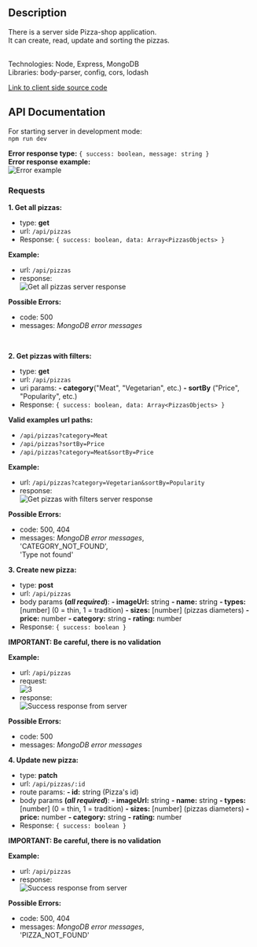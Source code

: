 ## Description

There is a server side Pizza-shop application. </br>
It can create, read, update and sorting the pizzas. </br>
</br>

Technologies: Node, Express, MongoDB </br>
Libraries: body-parser, config, cors, lodash </br>

[Link to client side source code](https://github.com/quinsberry/pizza-shop-client)
</br>

## API Documentation

For starting server in development mode: </br>
`npm run dev`
</br>

**Error response type:** `{ success: boolean, message: string }` </br>
**Error response example:** </br>
![Error example](https://user-images.githubusercontent.com/57848626/88582410-58df9000-d057-11ea-8ce4-a6d54e979738.JPG)

### Requests

**1. Get all pizzas:**
</br>

- type: **get**
- url: `/api/pizzas`
- Response: `{ success: boolean, data: Array<PizzasObjects> }`

**Example:** </br>

- url: `/api/pizzas` </br>
- response: </br>
  ![Get all pizzas server response](https://user-images.githubusercontent.com/57848626/88577224-59742880-d04f-11ea-8fd5-c82a3b6a6f07.JPG)

**Possible Errors:**

- code: 500
- messages: _MongoDB error messages_

 </br>

**2. Get pizzas with filters:**
</br>

- type: **get**
- url: `/api/pizzas`
- uri params:
  **- category**("Meat", "Vegetarian", etc.)
  **- sortBy** ("Price", "Popularity", etc.)
- Response: `{ success: boolean, data: Array<PizzasObjects> }`

**Valid examples url paths:** </br>

- `/api/pizzas?category=Meat`
- `/api/pizzas?sortBy=Price`
- `/api/pizzas?category=Meat&sortBy=Price`

**Example:**

- url: `/api/pizzas?category=Vegetarian&sortBy=Popularity`
- response: </br>
  ![Get pizzas with filters server response](https://user-images.githubusercontent.com/57848626/88579199-575f9900-d052-11ea-8851-20abc9009d88.JPG)

**Possible Errors:**

- code: 500, 404
- messages:
  _MongoDB error messages_, </br>
  'CATEGORY_NOT_FOUND', </br>
  'Type not found'
  </br>

**3. Create new pizza:**
</br>

- type: **post**
- url: `/api/pizzas`
- body params **(_all required_)**:
  **- imageUrl:** string
  **- name:** string
  **- types:** [number] (0 = thin, 1 = tradition)
  **- sizes:** [number] (pizzas diameters)
  **- price:** number
  **- category:** string
  **- rating:** number
- Response: `{ success: boolean }`

**IMPORTANT: Be careful, there is no validation**

**Example:**

- url: `/api/pizzas`
- request: </br>
  ![3](https://user-images.githubusercontent.com/57848626/88581483-e7531200-d055-11ea-9f07-9e1391946137.JPG)
- response: </br>
  ![Success response from server](https://user-images.githubusercontent.com/57848626/88582285-233aa700-d057-11ea-8eea-79551c000cc9.JPG)

**Possible Errors:**

- code: 500
- messages: _MongoDB error messages_
  </br>

**4. Update new pizza:**
</br>

- type: **patch**
- url: `/api/pizzas/:id`
- route params:
  **- id:** string (Pizza's id)
- body params **(_all required_)**:
  **- imageUrl:** string
  **- name:** string
  **- types:** [number] (0 = thin, 1 = tradition)
  **- sizes:** [number] (pizzas diameters)
  **- price:** number
  **- category:** string
  **- rating:** number
- Response: `{ success: boolean }`

**IMPORTANT: Be careful, there is no validation**

**Example:**

- url: `/api/pizzas`
- response: </br>
  ![Success response from server](https://user-images.githubusercontent.com/57848626/88582285-233aa700-d057-11ea-8eea-79551c000cc9.JPG)

**Possible Errors:**

- code: 500, 404
- messages:
  _MongoDB error messages_, </br>
  'PIZZA_NOT_FOUND'
  </br>
